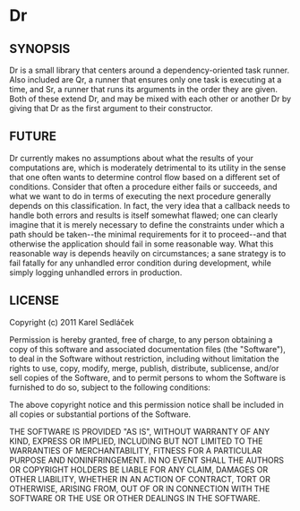 Dr
==

SYNOPSIS
--------

Dr is a small library that centers around a dependency-oriented task runner.
Also included are Qr, a runner that ensures only one task is executing at a time, and Sr, a runner that runs its arguments in the order they are given.
Both of these extend Dr, and may be mixed with each other or another Dr by giving that Dr as the first argument to their constructor.

FUTURE
------

Dr currently makes no assumptions about what the results of your computations are, which is moderately detrimental to its utility in the sense that one often wants to determine control flow based on a different set of conditions.
Consider that often a procedure either fails or succeeds, and what we want to do in terms of executing the next procedure generally depends on this classification.
In fact, the very idea that a callback needs to handle both errors and results is itself somewhat flawed; one can clearly imagine that it is merely necessary to define the constraints under which a path should be taken--the minimal requirements for it to proceed--and that otherwise the application should fail in some reasonable way.
What this reasonable way is depends heavily on circumstances; a sane strategy is to fail fatally for any unhandled error condition during development, while simply logging unhandled errors in production.

LICENSE
-------

Copyright (c) 2011 Karel Sedláček

Permission is hereby granted, free of charge, to any person obtaining a copy of this software and associated documentation files (the "Software"), to deal in the Software without restriction, including without limitation the rights to use, copy, modify, merge, publish, distribute, sublicense, and/or sell copies of the Software, and to permit persons to whom the Software is furnished to do so, subject to the following conditions:

The above copyright notice and this permission notice shall be included in all copies or substantial portions of the Software.

THE SOFTWARE IS PROVIDED "AS IS", WITHOUT WARRANTY OF ANY KIND, EXPRESS OR IMPLIED, INCLUDING BUT NOT LIMITED TO THE WARRANTIES OF MERCHANTABILITY, FITNESS FOR A PARTICULAR PURPOSE AND NONINFRINGEMENT. IN NO EVENT SHALL THE AUTHORS OR COPYRIGHT HOLDERS BE LIABLE FOR ANY CLAIM, DAMAGES OR OTHER LIABILITY, WHETHER IN AN ACTION OF CONTRACT, TORT OR OTHERWISE, ARISING FROM, OUT OF OR IN CONNECTION WITH THE SOFTWARE OR THE USE OR OTHER DEALINGS IN THE SOFTWARE.
